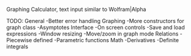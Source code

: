 Graphing Calculator, text input similar to Wolfram|Alpha

TODO:
	General
		-Better error handling
	Graphing
		-More constructors for graph class
		-Asymptotes
	Interface
		-On screen controls
		-Save and load expressions
		-Window resizing
		-Move/zoom in graph mode
	Relations
		-Piecewise defined
		-Parametric functions
	Math
		-Derivatives
		-Definite integrals
